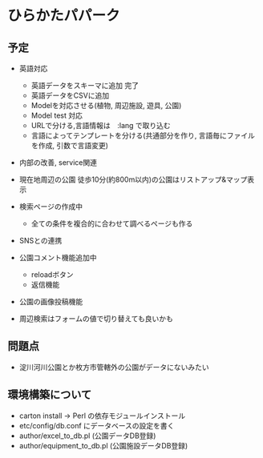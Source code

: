 # ひらかたパパーク

## 予定

* 英語対応
  * 英語データをスキーマに追加 完了
  * 英語データをCSVに追加
  * Modelを対応させる(植物, 周辺施設, 遊具, 公園)
  * Model test 対応
  * URLで分ける,言語情報は　:lang で取り込む
  * 言語によってテンプレートを分ける(共通部分を作り, 言語毎にファイルを作成, 引数で言語変更)

* 内部の改善, service関連

* 現在地周辺の公園 徒歩10分(約800m以内)の公園はリストアップ&マップ表示

* 検索ページの作成中
  * 全ての条件を複合的に合わせて調べるページも作る

* SNSとの連携
* 公園コメント機能追加中
  - reloadボタン
  - 返信機能
* 公園の画像投稿機能

* 周辺検索はフォームの値で切り替えても良いかも

## 問題点
* 淀川河川公園とか枚方市管轄外の公園がデータにないみたい

## 環境構築について
* carton install -> Perl の依存モジュールインストール
* etc/config/db.conf にデータベースの設定を書く
* author/excel_to_db.pl (公園データDB登録)
* author/equipment_to_db.pl (公園施設データDB登録)

